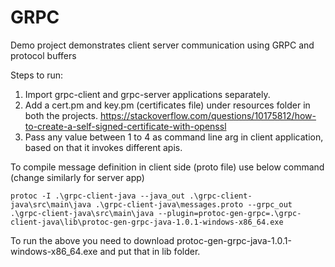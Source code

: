 # GRPC
Demo project demonstrates client server communication using GRPC and protocol buffers


Steps to run:
1. Import grpc-client and grpc-server applications separately.
2. Add a cert.pm and key.pm (certificates file) under resources folder in both the projects. https://stackoverflow.com/questions/10175812/how-to-create-a-self-signed-certificate-with-openssl
3. Pass any value between 1 to 4 as command line arg in client application, based on that it invokes different apis.

To compile message definition in client side (proto file) use below command (change similarly for server app)
```
protoc -I .\grpc-client-java --java_out .\grpc-client-java\src\main\java .\grpc-client-java\messages.proto --grpc_out .\grpc-client-java\src\main\java --plugin=protoc-gen-grpc=.\grpc-client-java\lib\protoc-gen-grpc-java-1.0.1-windows-x86_64.exe
```

To run the above you need to download protoc-gen-grpc-java-1.0.1-windows-x86_64.exe and put that in lib folder.
